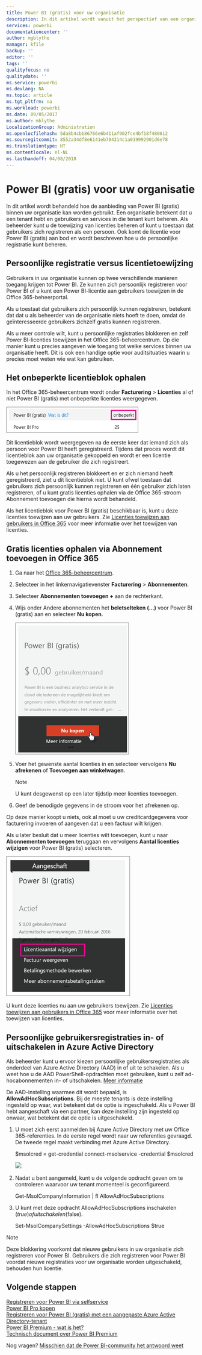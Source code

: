 ```yaml
---
title: Power BI (gratis) voor uw organisatie
description: In dit artikel wordt vanuit het perspectief van een organisatie behandeld welke opties u voor Power BI (gratis) hebt. Als u de beheerder van uw tenant bent, wordt hier beschreven hoe u gratis registraties beheert.
services: powerbi
documentationcenter: ''
author: mgblythe
manager: kfile
backup: ''
editor: ''
tags: ''
qualityfocus: no
qualitydate: ''
ms.service: powerbi
ms.devlang: NA
ms.topic: article
ms.tgt_pltfrm: na
ms.workload: powerbi
ms.date: 09/05/2017
ms.author: mblythe
LocalizationGroup: Administration
ms.openlocfilehash: 5da8b4cbb86766e6b411af902fce4bf18f480612
ms.sourcegitcommit: 8552a34df8e6141eb704314c1a019992901d6e78
ms.translationtype: HT
ms.contentlocale: nl-NL
ms.lasthandoff: 04/08/2018
---
```

# <a name="power-bi-free-in-your-organization"></a>Power BI (gratis) voor uw organisatie
In dit artikel wordt behandeld hoe de aanbieding van Power BI (gratis) binnen uw organisatie kan worden gebruikt. Een organisatie betekent dat u een tenant hebt en gebruikers en services in die tenant kunt beheren. Als beheerder kunt u de toewijzing van licenties beheren of kunt u toestaan dat gebruikers zich registreren als een persoon. Ook komt de licentie voor Power BI (gratis) aan bod en wordt beschreven hoe u de persoonlijke registratie kunt beheren.

## <a name="individual-sign-up-versus-license-assignment"></a>Persoonlijke registratie versus licentietoewijzing
Gebruikers in uw organisatie kunnen op twee verschillende manieren toegang krijgen tot Power BI. Ze kunnen zich persoonlijk registreren voor Power BI of u kunt een Power BI-licentie aan gebruikers toewijzen in de Office 365-beheerportal.

Als u toestaat dat gebruikers zich persoonlijk kunnen registreren, betekent dat dat u als beheerder van de organisatie niets hoeft te doen, omdat de geïnteresseerde gebruikers zichzelf gratis kunnen registreren.

Als u meer controle wilt, kunt u persoonlijke registraties blokkeren en zelf Power BI-licenties toewijzen in het Office 365-beheercentrum. Op die manier kunt u precies aangeven wie toegang tot welke services binnen uw organisatie heeft. Dit is ook een handige optie voor auditsituaties waarin u precies moet weten wie wat kan gebruiken.

## <a name="how-to-get-the-unlimited-license-block"></a>Het onbeperkte licentieblok ophalen
In het Office 365-beheercentrum wordt onder **Facturering** > **Licenties** al of niet Power BI (gratis) met onbeperkte licenties weergegeven.

![](media/service-admin-service-free-in-your-organization/unlimited-licenses.png)

Dit licentieblok wordt weergegeven na de eerste keer dat iemand zich als persoon voor Power BI heeft geregistreerd. Tijdens dat proces wordt dit licentieblok aan uw organisatie gekoppeld en wordt er een licentie toegewezen aan de gebruiker die zich registreert.

Als u het persoonlijk registreren blokkeert en er zich niemand heeft geregistreerd, ziet u dit licentieblok niet. U kunt ofwel toestaan dat gebruikers zich persoonlijk kunnen registreren en één gebruiker zich laten registreren, of u kunt gratis licenties ophalen via de Office 365-stroom Abonnement toevoegen die hierna wordt behandeld.

Als het licentieblok voor Power BI (gratis) beschikbaar is, kunt u deze licenties toewijzen aan uw gebruikers. Zie [Licenties toewijzen aan gebruikers in Office 365](https://support.office.com/article/Assign-or-unassign-licenses-for-Office-365-for-business-997596b5-4173-4627-b915-36abac6786dc) voor meer informatie over het toewijzen van licenties.

## <a name="getting-free-licenses-via-add-subscription-within-office-365"></a>Gratis licenties ophalen via Abonnement toevoegen in Office 365
1. Ga naar het [Office 365-beheercentrum](https://portal.office.com/admin/default.aspx).
2. Selecteer in het linkernavigatievenster **Facturering** > **Abonnementen**.
3. Selecteer **Abonnementen toevoegen +** aan de rechterkant.
4. Wijs onder Andere abonnementen het **beletselteken (...)** voor Power BI (gratis) aan en selecteer **Nu kopen**.
   
    ![](media/service-admin-service-free-in-your-organization/buy-powerbi-free.png)
5. Voer het gewenste aantal licenties in en selecteer vervolgens **Nu afrekenen** of **Toevoegen aan winkelwagen**.
   
   > [!NOTE]
   > U kunt desgewenst op een later tijdstip meer licenties toevoegen.
   > 
   > 
6. Geef de benodigde gegevens in de stroom voor het afrekenen op.

Op deze manier koopt u niets, ook al moet u uw creditcardgegevens voor facturering invoeren of aangeven dat u een factuur wilt krijgen.

Als u later besluit dat u meer licenties wilt toevoegen, kunt u naar **Abonnementen toevoegen** teruggaan en vervolgens **Aantal licenties wijzigen** voor Power BI (gratis) selecteren.

![](media/service-admin-service-free-in-your-organization/change-license-quantity.png)

U kunt deze licenties nu aan uw gebruikers toewijzen. Zie [Licenties toewijzen aan gebruikers in Office 365](https://support.office.com/article/Assign-or-unassign-licenses-for-Office-365-for-business-997596b5-4173-4627-b915-36abac6786dc) voor meer informatie over het toewijzen van licenties.

## <a name="enable-or-disable-individual-user-sign-up-in-azure-active-directory"></a>Persoonlijke gebruikersregistraties in- of uitschakelen in Azure Active Directory
Als beheerder kunt u ervoor kiezen persoonlijke gebruikersregistraties als onderdeel van Azure Active Directory (AAD) in of uit te schakelen. Als u weet hoe u de AAD PowerShell-opdrachten moet gebruiken, kunt u zelf ad-hocabonnementen in- of uitschakelen. [Meer informatie](https://technet.microsoft.com/library/jj151815.aspx)

De AAD-instelling waarmee dit wordt bepaald, is **AllowAdHocSubscriptions**. Bij de meeste tenants is deze instelling ingesteld op waar, wat betekent dat de optie is ingeschakeld. Als u Power BI hebt aangeschaft via een partner, kan deze instelling zijn ingesteld op onwaar, wat betekent dat de optie is uitgeschakeld.

1. U moet zich eerst aanmelden bij Azure Active Directory met uw Office 365-referenties. In de eerste regel wordt naar uw referenties gevraagd. De tweede regel maakt verbinding met Azure Active Directory.
   
     $msolcred = get-credential   connect-msolservice -credential $msolcred
   
   ![](media/service-admin-service-free-in-your-organization/aad-signin.png)
2. Nadat u bent aangemeld, kunt u de volgende opdracht geven om te controleren waarvoor uw tenant momenteel is geconfigureerd.
   
     Get-MsolCompanyInformation | fl AllowAdHocSubscriptions
3. U kunt met deze opdracht AllowAdHocSubscriptions inschakelen ($true) of uitschakelen ($false).
   
     Set-MsolCompanySettings -AllowAdHocSubscriptions $true

> [!NOTE]
> Deze blokkering voorkomt dat nieuwe gebruikers in uw organisatie zich registreren voor Power BI. Gebruikers die zich registreren voor Power BI voordat nieuwe registraties voor uw organisatie worden uitgeschakeld, behouden hun licentie.
> 
> 

## <a name="next-steps"></a>Volgende stappen
[Registreren voor Power BI via selfservice](service-self-service-signup-for-power-bi.md)  
[Power BI Pro kopen](service-admin-purchasing-power-bi-pro.md)  
[Registreren voor Power BI (gratis) met een aangepaste Azure Active Directory-tenant](developer/create-an-azure-active-directory-tenant.md)  
[Power BI Premium - wat is het?](service-premium.md)  
[Technisch document over Power BI Premium](https://aka.ms/pbipremiumwhitepaper)  

Nog vragen? [Misschien dat de Power BI-community het antwoord weet](http://community.powerbi.com/)

